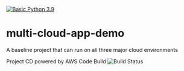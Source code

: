 [![Basic Python 3.9](https://github.com/emilio-gagliardi/multi-cloud-app-demo/actions/workflows/main.yml/badge.svg)](https://github.com/emilio-gagliardi/multi-cloud-app-demo/actions/workflows/main.yml)

# multi-cloud-app-demo
A baseline project that can run on all three major cloud environments

Project CD powered by AWS Code Build <img src="https://codebuild.us-east-2.amazonaws.com/badges?uuid=eyJlbmNyeXB0ZWREYXRhIjoiVFk0alJYUlFnL1RmQjZ5K1NwN1dUc2hlUUEwRGozbGdVT3lKTmVod0hyOWtvMHhIZ0dzUVFxRkpRWXprL2ZvK3NVTll5RWNQUVAwSVk5em5VajZ5ZDgwPSIsIml2UGFyYW1ldGVyU3BlYyI6Ill1SjN1cUZQVUV5Skc0ekciLCJtYXRlcmlhbFNldFNlcmlhbCI6MX0%3D&branch=main" alt="Build Status">
